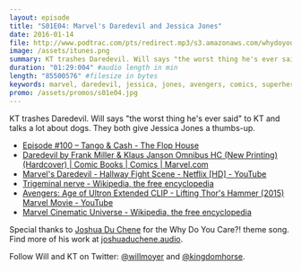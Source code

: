 ```yaml
---
layout: episode
title: "S01E04: Marvel's Daredevil and Jessica Jones"
date: 2016-01-14
file: http://www.podtrac.com/pts/redirect.mp3/s3.amazonaws.com/whydoyoucare.fm/Why+Do+You+Care+-+S01E04.mp3
image: /assets/itunes.png
summary: KT trashes Daredevil. Will says "the worst thing he's ever said" to KT and talks a lot about dogs. They both give Jessica Jones a thumbs-up.
duration: "01:29:004" #audio length in min
length: "85500576" #filesize in bytes
keywords: marvel, daredevil, jessica, jones, avengers, comics, superheroes
promo: /assets/promos/s01e04.jpg
---
```


KT trashes Daredevil. Will says "the worst thing he's ever said" to KT and talks a lot about dogs. They both give Jessica Jones a thumbs-up.

<ul>
<li><a href="http://www.flophousepodcast.com/2012/04/episode-100-tango-cash/">Episode #100 &#8211; Tango &amp; Cash - The Flop House</a></li>
<li><a href="http://marvel.com/comics/collection/47998/daredevil_by_frank_miller_klaus_janson_omnibus_hc_new_printing_hardcover">Daredevil by Frank Miller &amp; Klaus Janson Omnibus HC (New Printing) (Hardcover) | Comic Books | Comics | Marvel.com</a></li>
<li><a href="https://www.youtube.com/watch?v=B66feInucFY">Marvel&#39;s Daredevil - Hallway Fight Scene - Netflix [HD] - YouTube</a></li>
<li><a href="https://en.wikipedia.org/wiki/Trigeminal_nerve">Trigeminal nerve - Wikipedia, the free encyclopedia</a></li>
<li><a href="https://www.youtube.com/watch?v=R6eMfej7zjo">Avengers: Age of Ultron Extended CLIP - Lifting Thor's Hammer (2015) Marvel Movie - YouTube</a></li>
<li><a href="https://en.wikipedia.org/wiki/Marvel_Cinematic_Universe">Marvel Cinematic Universe - Wikipedia, the free encyclopedia</a></li>
</ul>

Special thanks to [Joshua Du Chene](http://joshuaduchene.audio) for the Why Do You Care?! theme song. Find more of his work at [joshuaduchene.audio](http://joshuaduchene.audio).

Follow Will and KT on Twitter: [@willmoyer](https://twitter.com/willmoyer) and [@kingdomhorse](https://twitter.com/kingdomhorse). 
